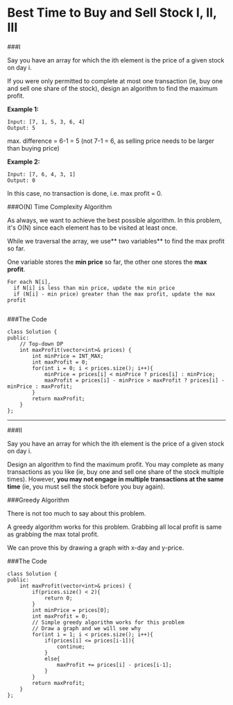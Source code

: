 # Best Time to Buy and Sell Stock I, II, III

###I

Say you have an array for which the ith element is the price of a given stock on day i.

If you were only permitted to complete at most one transaction (ie, buy one and sell one share of the stock), design an algorithm to find the maximum profit.

**Example 1:**
```
Input: [7, 1, 5, 3, 6, 4]
Output: 5
```

max. difference = 6-1 = 5 (not 7-1 = 6, as selling price needs to be larger than buying price)

**Example 2:**
```
Input: [7, 6, 4, 3, 1]
Output: 0
```
In this case, no transaction is done, i.e. max profit = 0.


###O(N) Time Complexity Algorithm

As always, we want to achieve the best possible algorithm. In this problem, it's O(N) since each element has to be visited at least once.

While we traversal the array, we use** two variables** to find the max profit so far.

One variable stores the **min price** so far, the other one stores the **max profit**.

```
For each N[i], 
  if N[i] is less than min price, update the min price
  if (N[i] - min price) greater than the max profit, update the max profit
              
```



###The Code

```
class Solution {
public:
    // Top-down DP
    int maxProfit(vector<int>& prices) {
        int minPrice = INT_MAX;
        int maxProfit = 0;
        for(int i = 0; i < prices.size(); i++){
            minPrice = prices[i] < minPrice ? prices[i] : minPrice;
            maxProfit = prices[i] - minPrice > maxProfit ? prices[i] - minPrice : maxProfit;
        }
        return maxProfit;
    }
};
```



---


###II

Say you have an array for which the ith element is the price of a given stock on day i.

Design an algorithm to find the maximum profit. You may complete as many transactions as you like (ie, buy one and sell one share of the stock multiple times). However, **you may not engage in multiple transactions at the same time** (ie, you must sell the stock before you buy again).


###Greedy Algorithm

There is not too much to say about this problem.

A greedy algorithm works for this problem. Grabbing all local profit is same as grabbing the max total profit.

We can prove this by drawing a graph with x-day and y-price. 

###The Code

```
class Solution {
public:
    int maxProfit(vector<int>& prices) {
        if(prices.size() < 2){
            return 0;
        }
        int minPrice = prices[0];
        int maxProfit = 0;
        // Simple greedy algorithm works for this problem
        // Draw a graph and we will see why
        for(int i = 1; i < prices.size(); i++){
            if(prices[i] <= prices[i-1]){
                continue;
            }
            else{
                maxProfit += prices[i] - prices[i-1];
            }
        }
        return maxProfit;
    }
};
```